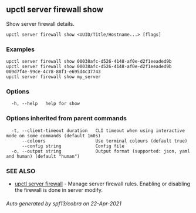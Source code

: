 ## upctl server firewall show

Show server firewall details.

```
upctl server firewall show <UUID/Title/Hostname...> [flags]
```

### Examples

```
upctl server firewall show 00038afc-d526-4148-af0e-d2f1eeaded9b
upctl server firewall show 00038afc-d526-4148-af0e-d2f1eeaded9b 009d7f4e-99ce-4c78-88f1-e695d4c37743
upctl server firewall show my_server
```

### Options

```
  -h, --help   help for show
```

### Options inherited from parent commands

```
  -t, --client-timeout duration   CLI timeout when using interactive mode on some commands (default 1m0s)
      --colours                   Use terminal colours (default true)
      --config string             Config file
  -o, --output string             Output format (supported: json, yaml and human) (default "human")
```

### SEE ALSO

* [upctl server firewall](upctl_server_firewall.md)	 - Manage server firewall rules. Enabling or disabling the firewall is done in server modify.

###### Auto generated by spf13/cobra on 22-Apr-2021
